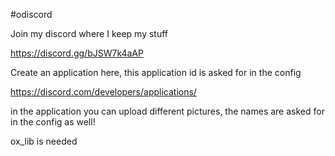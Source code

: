 #odiscord

Join my discord where I keep my stuff

https://discord.gg/bJSW7k4aAP




Create an application here, this application id is asked for in the config

https://discord.com/developers/applications/


in the application you can upload different pictures, the names are asked for in the config as well!


ox_lib is needed
